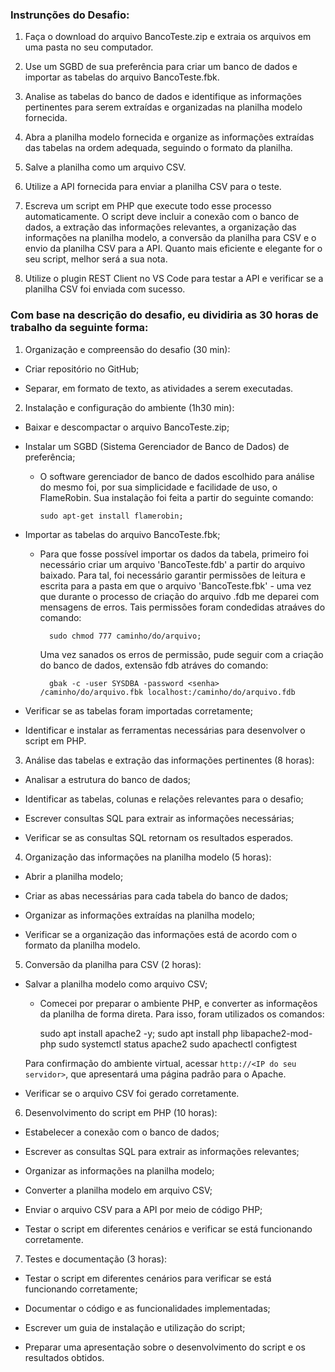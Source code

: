 ### Instrunções do Desafio:

1.  Faça o download do arquivo BancoTeste.zip e extraia os arquivos em uma pasta no seu computador.   
2.  Use um SGBD de sua preferência para criar um banco de dados e importar as tabelas do arquivo BancoTeste.fbk.
3.  Analise as tabelas do banco de dados e identifique as informações pertinentes para serem extraídas e organizadas na planilha modelo fornecida.
    
4.  Abra a planilha modelo fornecida e organize as informações extraídas das tabelas na ordem adequada, seguindo o formato da planilha.
    
5.  Salve a planilha como um arquivo CSV.
    
6.  Utilize a API fornecida para enviar a planilha CSV para o teste.
    
7.  Escreva um script em PHP que execute todo esse processo automaticamente. O script deve incluir a conexão com o banco de dados, a extração das informações relevantes, a organização das informações na planilha modelo, a conversão da planilha para CSV e o envio da planilha CSV para a API. Quanto mais eficiente e elegante for o seu script, melhor será a sua nota.
    
8.  Utilize o plugin REST Client no VS Code para testar a API e verificar se a planilha CSV foi enviada com sucesso.

### Com base na descrição do desafio, eu dividiria as 30 horas de trabalho da seguinte forma:



1. Organização e compreensão do desafio (30 min):

- Criar repositório no GitHub;

- Separar, em formato de texto, as atividades a serem executadas.

2.  Instalação e configuração do ambiente (1h30 min):
    

-  Baixar e descompactar o arquivo BancoTeste.zip;
    
-   Instalar um SGBD (Sistema Gerenciador de Banco de Dados) de preferência;

	-	O software gerenciador de banco de dados escolhido para análise do mesmo foi, por sua simplicidade e facilidade de uso, o FlameRobin. Sua instalação foi feita a partir do seguinte comando:
	
			sudo apt-get install flamerobin;	
    
-   Importar as tabelas do arquivo BancoTeste.fbk;

	- Para que fosse possível importar os dados da tabela, primeiro foi necessário criar um arquivo 'BancoTeste.fdb' a partir do arquivo baixado. Para tal, foi necessário garantir permissões de leitura e escrita para a pasta em que o arquivo 'BancoTeste.fbk' - uma vez que durante o processo de criação do arquivo .fdb me deparei com mensagens de erros. Tais permissões foram condedidas atraáves do comando:
	
			sudo chmod 777 caminho/do/arquivo;
		Uma vez sanados os erros de permissão, pude seguir com a criação do banco de dados, extensão fdb atráves do comando:

			
			gbak -c -user SYSDBA -password <senha> /caminho/do/arquivo.fbk localhost:/caminho/do/arquivo.fdb


	
-   Verificar se as tabelas foram importadas corretamente;
    
-   Identificar e instalar as ferramentas necessárias para desenvolver o script em PHP.
    

3.  Análise das tabelas e extração das informações pertinentes (8 horas):
    

-   Analisar a estrutura do banco de dados;
    
-   Identificar as tabelas, colunas e relações relevantes para o desafio;
    
-   Escrever consultas SQL para extrair as informações necessárias;
    
-   Verificar se as consultas SQL retornam os resultados esperados.
    

4.  Organização das informações na planilha modelo (5 horas):
    

-   Abrir a planilha modelo;
 
 -   Criar as abas necessárias para cada tabela do banco de dados;
    
-   Organizar as informações extraídas na planilha modelo;
    
-   Verificar se a organização das informações está de acordo com o formato da planilha modelo.
    

5.  Conversão da planilha para CSV (2 horas):
    

-   Salvar a planilha modelo como arquivo CSV;
		
	- Comecei por preparar o ambiente PHP, e converter as informaçẽos da planilha de forma direta. Para isso, foram utilizados os comandos:
				
		sudo apt install apache2 -y;
		sudo apt install php libapache2-mod-php
		sudo systemctl status apache2
		sudo apachectl configtest
		
	Para confirmação do ambiente virtual, acessar `http://<IP do seu servidor>`, que apresentará uma página padrão para o Apache.
    
-   Verificar se o arquivo CSV foi gerado corretamente.
    

6.  Desenvolvimento do script em PHP (10 horas):
    

-   Estabelecer a conexão com o banco de dados;
    
-   Escrever as consultas SQL para extrair as informações relevantes;
    
-   Organizar as informações na planilha modelo;
    
-   Converter a planilha modelo em arquivo CSV;
    
-   Enviar o arquivo CSV para a API por meio de código PHP;
    
-   Testar o script em diferentes cenários e verificar se está funcionando corretamente.
    

7.  Testes e documentação (3 horas):
    

-   Testar o script em diferentes cenários para verificar se está funcionando corretamente;
    
-   Documentar o código e as funcionalidades implementadas;
    
-   Escrever um guia de instalação e utilização do script;
    
-   Preparar uma apresentação sobre o desenvolvimento do script e os resultados obtidos.
